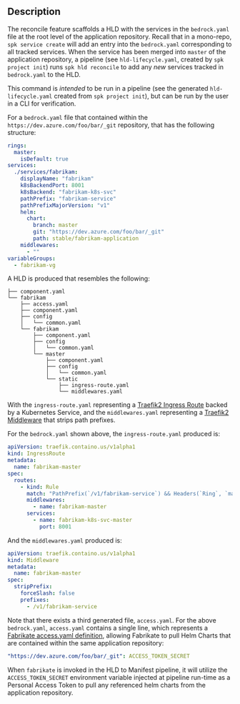 ## Description

The reconcile feature scaffolds a HLD with the services in the `bedrock.yaml`
file at the root level of the application repository. Recall that in a
mono-repo, `spk service create` will add an entry into the `bedrock.yaml`
corresponding to all tracked services. When the service has been merged into
`master` of the application repository, a pipeline (see `hld-lifecycle.yaml`,
created by `spk project init`) runs `spk hld reconcile` to add any _new_
services tracked in `bedrock.yaml` to the HLD.

This command is _intended_ to be run in a pipeline (see the generated
`hld-lifecycle.yaml` created from `spk project init`), but can be run by the
user in a CLI for verification.

For a `bedrock.yaml` file that contained within the
`https://dev.azure.com/foo/bar/_git` repository, that has the following
structure:

```yaml
rings:
  master:
    isDefault: true
services:
  ./services/fabrikam:
    displayName: "fabrikam"
    k8sBackendPort: 8001
    k8sBackend: "fabrikam-k8s-svc"
    pathPrefix: "fabrikam-service"
    pathPrefixMajorVersion: "v1"
    helm:
      chart:
        branch: master
        git: "https://dev.azure.com/foo/bar/_git"
        path: stable/fabrikam-application
    middlewares:
      - ""
variableGroups:
  - fabrikam-vg
```

A HLD is produced that resembles the following:

```
├── component.yaml
└── fabrikam
    ├── access.yaml
    ├── component.yaml
    ├── config
    │   └── common.yaml
    └── fabrikam
        ├── component.yaml
        ├── config
        │   └── common.yaml
        └── master
            ├── component.yaml
            ├── config
            │   └── common.yaml
            └── static
                ├── ingress-route.yaml
                └── middlewares.yaml
```

With the `ingress-route.yaml` representing a
[Traefik2 Ingress Route](https://docs.traefik.io/routing/providers/kubernetes-crd/#kind-ingressroute)
backed by a Kubernetes Service, and the `middlewares.yaml` representing a
[Traefik2 Middleware](https://docs.traefik.io/routing/providers/kubernetes-crd/#kind-middleware)
that strips path prefixes.

For the `bedrock.yaml` shown above, the `ingress-route.yaml` produced is:

```yaml
apiVersion: traefik.containo.us/v1alpha1
kind: IngressRoute
metadata:
  name: fabrikam-master
spec:
  routes:
    - kind: Rule
      match: "PathPrefix(`/v1/fabrikam-service`) && Headers(`Ring`, `master`)"
      middlewares:
        - name: fabrikam-master
      services:
        - name: fabrikam-k8s-svc-master
          port: 8001
```

And the `middlewares.yaml` produced is:

```yaml
apiVersion: traefik.containo.us/v1alpha1
kind: Middleware
metadata:
  name: fabrikam-master
spec:
  stripPrefix:
    forceSlash: false
    prefixes:
      - /v1/fabrikam-service
```

Note that there exists a third generated file, `access.yaml`. For the above
`bedrock.yaml`, `access.yaml` contains a single line, which represents a
[Fabrikate access.yaml definition](https://github.com/microsoft/fabrikate/blob/master/docs/auth.md#accessyaml),
allowing Fabrikate to pull Helm Charts that are contained within the same
application repository:

```yaml
"https://dev.azure.com/foo/bar/_git": ACCESS_TOKEN_SECRET
```

When `fabrikate` is invoked in the HLD to Manifest pipeline, it will utilize the
`ACCESS_TOKEN_SECRET` environment variable injected at pipeline run-time as a
Personal Access Token to pull any referenced helm charts from the application
repository.
